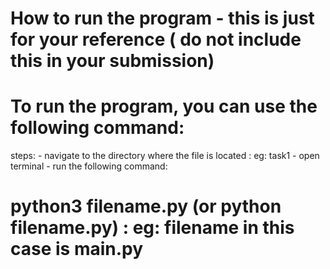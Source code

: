 # How to run the program - this is just for your reference ( do not include this in your submission)

# To run the program, you can use the following command:
steps:
    - navigate to the directory where the file is located : eg: task1
    - open terminal
    - run the following command:
# python3 filename.py (or python filename.py) : eg: filename in this case is main.py